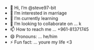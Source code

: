 - 👋 Hi, I’m @steve97-bit
- 👀 I’m interested in marriage
- 🌱 I’m currently learning 
- 💞️ I’m looking to collaborate on ... k
- 📫 How to reach me ... +961-81371745
- 😄 Pronouns: ... he/him
- ⚡ Fun fact: ... youre my life <3

<!---
steve97-bit/steve97-bit is a ✨ special ✨ repository because its `README.md` (this file) appears on your GitHub profile.
You can click the Preview link to take a look at your changes.
--->
